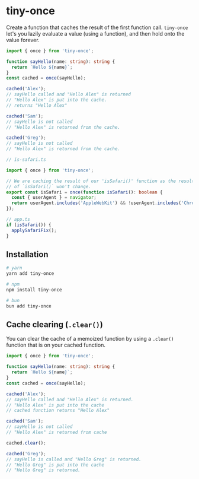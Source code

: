 # tiny-once

Create a function that caches the result of the first function call. `tiny-once` let's you lazily evaluate a value (using a function), and then hold onto the value forever.

```ts
import { once } from 'tiny-once';

function sayHello(name: string): string {
  return `Hello ${name}`;
}
const cached = once(sayHello);

cached('Alex');
// sayHello called and "Hello Alex" is returned
// "Hello Alex" is put into the cache.
// returns "Hello Alex"

cached('Sam');
// sayHello is not called
// "Hello Alex" is returned from the cache.

cached('Greg');
// sayHello is not called
// "Hello Alex" is returned from the cache.
```

```ts
// is-safari.ts

import { once } from 'tiny-once';

// We are caching the result of our 'isSafari()' function as the result
// of `isSafari()` won't change.
export const isSafari = once(function isSafari(): boolean {
  const { userAgent } = navigator;
  return userAgent.includes('AppleWebKit') && !userAgent.includes('Chrome');
});

// app.ts
if (isSafari()) {
  applySafariFix();
}
```

## Installation

```bash
# yarn
yarn add tiny-once

# npm
npm install tiny-once

# bun
bun add tiny-once
```

## Cache clearing (`.clear()`)

You can clear the cache of a memoized function by using a `.clear()` function that is on your cached function.

```ts
import { once } from 'tiny-once';

function sayHello(name: string): string {
  return `Hello ${name}`;
}
const cached = once(sayHello);

cached('Alex');
// sayHello called and "Hello Alex" is returned.
// "Hello Alex" is put into the cache
// cached function returns "Hello Alex"

cached('Sam');
// sayHello is not called
// "Hello Alex" is returned from cache

cached.clear();

cached('Greg');
// sayHello is called and "Hello Greg" is returned.
// "Hello Greg" is put into the cache
// "Hello Greg" is returned.
```

